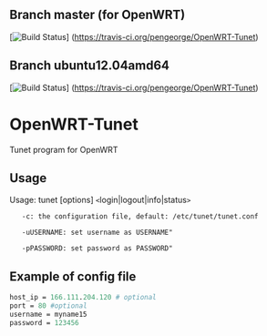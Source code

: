 Branch master (for OpenWRT)
--------------------------

[![Build Status](https://travis-ci.org/pengeorge/OpenWRT-Tunet.svg?branch=master)]
(https://travis-ci.org/pengeorge/OpenWRT-Tunet)

Branch ubuntu12.04amd64
-----------------------

[![Build Status](https://travis-ci.org/pengeorge/OpenWRT-Tunet.svg?branch=ubuntu12.04amd64)]
(https://travis-ci.org/pengeorge/OpenWRT-Tunet)

OpenWRT-Tunet
=============

Tunet program for OpenWRT

Usage
-----

Usage: tunet [options] `<`login|logout|info|status`>`

       -c: the configuration file, default: /etc/tunet/tunet.conf

       -uUSERNAME: set username as USERNAME"

       -pPASSWORD: set password as PASSWORD"


Example of config file
----------------------

```perl
host_ip = 166.111.204.120 # optional  
port = 80 #optional  
username = myname15  
password = 123456  
```

